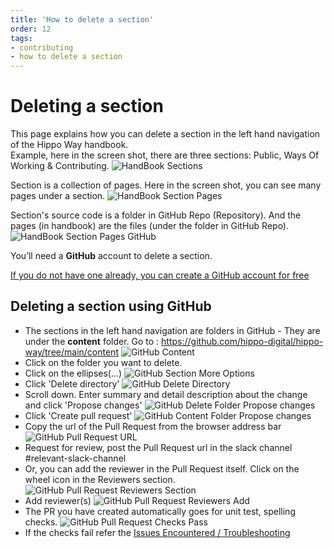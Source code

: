 ```yaml
---
title: 'How to delete a section'
order: 12
tags:
- contributing
- how to delete a section
---
```

# Deleting a section

This page explains how you can delete a section in the left hand navigation of the Hippo Way handbook.   
Example, here in the screen shot, there are three sections: Public, Ways Of Working & Contributing.
![HandBook Sections](/images/Handbook_Sections.png)

Section is a collection of pages. Here in the screen shot, you can see many pages under a section.
![HandBook Section Pages](/images/Handbook_Section_Pages.png)

Section's source code is a folder in GitHub Repo (Repository). And the pages (in handbook) are the files (under the folder in GitHub Repo).
![HandBook Section Pages GitHub](/images/Handbook_Section_Pages_GitHub.png)

You’ll need a **GitHub** account to delete a section.

[If you do not have one already, you can create a GitHub account for free](/contributing/setup-access-to-contribute.md)


## Deleting a section using GitHub   

+ The sections in the left hand navigation are folders in GitHub - They are under the **content** folder. Go to : https://github.com/hippo-digital/hippo-way/tree/main/content
   ![GitHub Content](/images/GitHub_Content.png)
+ Click on the folder you want to delete.    
+ Click on the ellipses(...)
   ![GitHub Section More Options](/images/GitHub_Section_MoreOptions.png)   
+ Click 'Delete directory'
   ![GitHub Delete Directory](/images/GitHub_Delete_Directory.png)    
+ Scroll down. Enter summary and detail description about the change and click 'Propose changes'
   ![GitHub Delete Folder Propose changes](/images/GitHub_Delete_Folder_Propose.png)
+ Click 'Create pull request'
   ![GitHub Content Folder Propose changes](/images/GitHub_Folder_Create_PR.png)
+ Copy the url of the Pull Request from the browser address bar
   ![GitHub Pull Request URL](/images/GitHub_Folder_PR_URL.png)
+ Request for review, post the Pull Request url in the slack channel #relevant-slack-channel
+ Or, you can add the reviewer in the Pull Request itself. Click on the wheel icon in the Reviewers section.
    ![GitHub Pull Request Reviewers Section](/images/GitHub_Folder_PR_Reviewers_Section.png)
+ Add reviewer(s)
    ![GitHub Pull Request Reviewers Add](/images/GitHub_PR_Reviewer_Add.png)
+ The PR you have created automatically goes for unit test, spelling checks.
    ![GitHub Pull Request Checks Pass](/images/GitHub_PR_Checks_Pass.png)
+ If the checks fail refer the [Issues Encountered / Troubleshooting](/contributing/Issues-Encountered-Trouble-Shooting.md)
